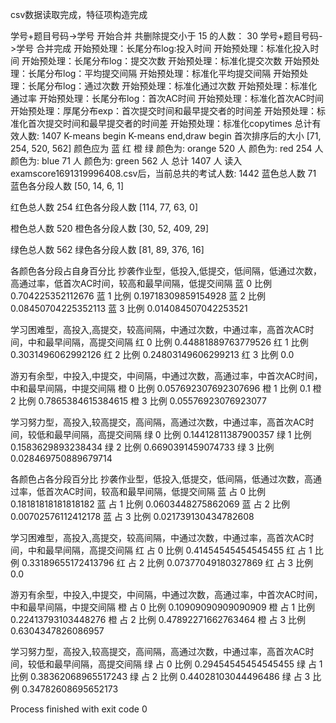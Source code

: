 csv数据读取完成，特征项构造完成

学号+题目号码->学号 开始合并
共删除提交小于 15 的人数： 30
学号+题目号码->学号 合并完成
开始预处理：长尾分布log:投入时间
开始预处理：标准化投入时间
开始预处理：长尾分布log：提交次数
开始预处理：标准化提交次数
开始预处理：长尾分布log：平均提交间隔
开始预处理：标准化平均提交间隔
开始预处理：长尾分布log：通过次数
开始预处理：标准化通过次数
开始预处理：标准化通过率
开始预处理：长尾分布log：首次AC时间
开始预处理：标准化首次AC时间
开始预处理：厚尾分布exp：首次提交时间和最早提交者的时间差
开始预处理：标准化首次提交时间和最早提交者的时间差
开始预处理：标准化copytimes
总计有效人数: 1407
K-means begin
K-means end,draw begin
首次排序后的大小 [71, 254, 520, 562]
颜色应为   蓝 红 橙 绿
颜色为:  orange   520 人
颜色为:  red   254 人
颜色为:  blue   71 人
颜色为:  green   562 人
总计  1407  人
读入examscore1691319996408.csv后，当前总共的考试人数:  1442
蓝色总人数 71
蓝色各分段人数 [50, 14, 6, 1]

红色总人数 254
红色各分段人数 [114, 77, 63, 0]

橙色总人数 520
橙色各分段人数 [30, 52, 409, 29]

绿色总人数 562
绿色各分段人数 [81, 89, 376, 16]

各颜色各分段占自身百分比
抄袭作业型，低投入,低提交，低间隔，低通过次数，高通过率，低首次AC时间，较高和最早间隔，低提交间隔
蓝 0 比例 0.704225352112676
蓝 1 比例 0.19718309859154928
蓝 2 比例 0.08450704225352113
蓝 3 比例 0.014084507042253521

学习困难型，高投入,高提交，较高间隔，中通过次数，中通过率，高首次AC时间，中和最早间隔，高提交间隔
红 0 比例 0.44881889763779526
红 1 比例 0.3031496062992126
红 2 比例 0.24803149606299213
红 3 比例 0.0

游刃有余型，中投入,中提交，中间隔，中通过次数，高通过率，中首次AC时间，中和最早间隔，中提交间隔
橙 0 比例 0.057692307692307696
橙 1 比例 0.1
橙 2 比例 0.7865384615384615
橙 3 比例 0.05576923076923077

学习努力型，高投入,较高提交，高间隔，高通过次数，中通过率，高首次AC时间，较低和最早间隔，高提交间隔
绿 0 比例 0.14412811387900357
绿 1 比例 0.1583629893238434
绿 2 比例 0.6690391459074733
绿 3 比例 0.028469750889679714

各颜色占各分段百分比
抄袭作业型，低投入,低提交，低间隔，低通过次数，高通过率，低首次AC时间，较高和最早间隔，低提交间隔
蓝 占 0 比例 0.18181818181818182
蓝 占 1 比例 0.0603448275862069
蓝 占 2 比例 0.00702576112412178
蓝 占 3 比例 0.021739130434782608

学习困难型，高投入,高提交，较高间隔，中通过次数，中通过率，高首次AC时间，中和最早间隔，高提交间隔
红 占 0 比例 0.41454545454545455
红 占 1 比例 0.33189655172413796
红 占 2 比例 0.07377049180327869
红 占 3 比例 0.0

游刃有余型，中投入,中提交，中间隔，中通过次数，高通过率，中首次AC时间，中和最早间隔，中提交间隔
橙 占 0 比例 0.10909090909090909
橙 占 1 比例 0.22413793103448276
橙 占 2 比例 0.47892271662763464
橙 占 3 比例 0.6304347826086957

学习努力型，高投入,较高提交，高间隔，高通过次数，中通过率，高首次AC时间，较低和最早间隔，高提交间隔
绿 占 0 比例 0.29454545454545455
绿 占 1 比例 0.38362068965517243
绿 占 2 比例 0.44028103044496486
绿 占 3 比例 0.34782608695652173


Process finished with exit code 0